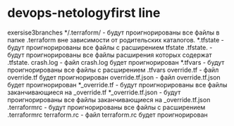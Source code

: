 # devops-netologyfirst line
exersise3branches
*/.terraform/ - будут проигнорированы все файлы в папке .terraform вне зависимости от родительских каталогов. *.tfstate - будут проигнорированы все файлы с расширением tfstate .tfstate. - будут проигнорированы все файлы расширения которых содержат .tfstate. crash.log - файл crash.log будет проигнорирован *.tfvars - будут проигнорированы все файлы с расширением .tfvars override.tf - файл override.tf будет проигнорирован override.tf.json - файл override.tf.json будет проигнорирован *_override.tf - будут проигнорированы все файлы заканчивающиеся на _override.tf *_override.tf.json - будут проигнорированы все файлы заканчивающиеся на _override.tf.json .terraformrc - будут проигнорированы все файлы с расширением .terraformrc terraform.rc - файл terraform.rc будет проигнорирован
